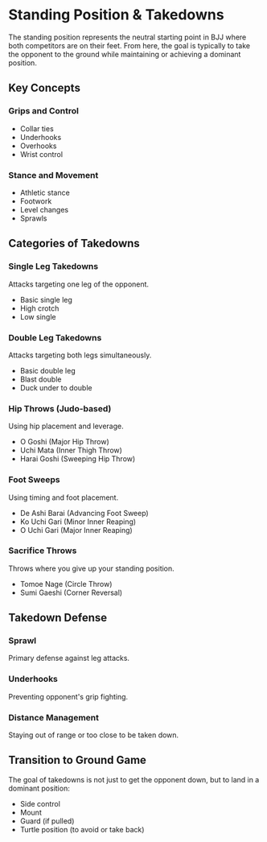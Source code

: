 # Standing Position & Takedowns

The standing position represents the neutral starting point in BJJ where both competitors are on their feet. From here, the goal is typically to take the opponent to the ground while maintaining or achieving a dominant position.

## Key Concepts

### Grips and Control

- Collar ties
- Underhooks
- Overhooks
- Wrist control

### Stance and Movement

- Athletic stance
- Footwork
- Level changes
- Sprawls

## Categories of Takedowns

### Single Leg Takedowns

Attacks targeting one leg of the opponent.

- Basic single leg
- High crotch
- Low single

### Double Leg Takedowns

Attacks targeting both legs simultaneously.

- Basic double leg
- Blast double
- Duck under to double

### Hip Throws (Judo-based)

Using hip placement and leverage.

- O Goshi (Major Hip Throw)
- Uchi Mata (Inner Thigh Throw)
- Harai Goshi (Sweeping Hip Throw)

### Foot Sweeps

Using timing and foot placement.

- De Ashi Barai (Advancing Foot Sweep)
- Ko Uchi Gari (Minor Inner Reaping)
- O Uchi Gari (Major Inner Reaping)

### Sacrifice Throws

Throws where you give up your standing position.

- Tomoe Nage (Circle Throw)
- Sumi Gaeshi (Corner Reversal)

## Takedown Defense

### Sprawl

Primary defense against leg attacks.

### Underhooks

Preventing opponent's grip fighting.

### Distance Management

Staying out of range or too close to be taken down.

## Transition to Ground Game

The goal of takedowns is not just to get the opponent down, but to land in a dominant position:

- Side control
- Mount
- Guard (if pulled)
- Turtle position (to avoid or take back)
